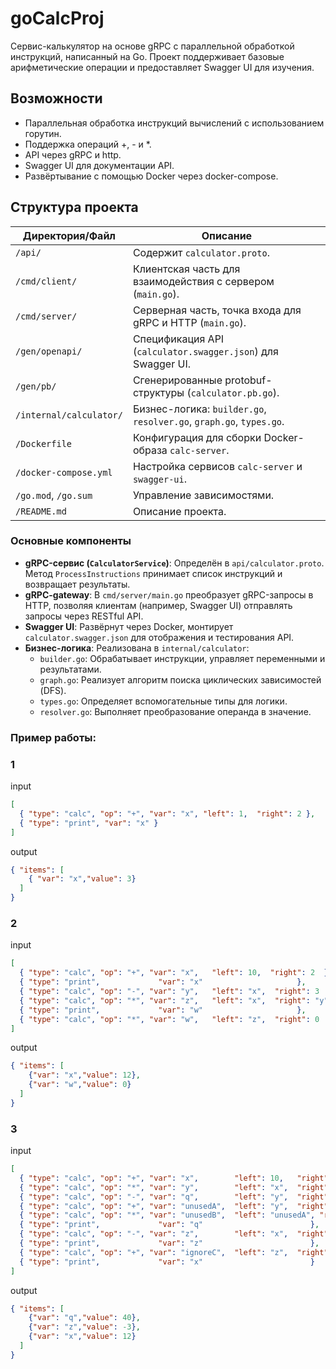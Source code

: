 # goCalcProj

Сервис-калькулятор на основе gRPC с параллельной обработкой инструкций, написанный на Go. Проект поддерживает базовые арифметические операции и предоставляет Swagger UI для изучения.

## Возможности

- Параллельная обработка инструкций вычислений с использованием горутин.
- Поддержка операций +, - и *.
- API через gRPC и http.
- Swagger UI для документации API.
- Развёртывание с помощью Docker через docker-compose.

## Структура проекта

| Директория/Файл                | Описание                                                                 |
|--------------------------------|--------------------------------------------------------------------------|
| `/api/`                        | Содержит `calculator.proto`. |
| `/cmd/client/`                 | Клиентская часть для взаимодействия с сервером (`main.go`).              |
| `/cmd/server/`                 | Серверная часть, точка входа для gRPC и HTTP (`main.go`).                |
| `/gen/openapi/`                | Спецификация API (`calculator.swagger.json`) для Swagger UI.             |
| `/gen/pb/`                     | Сгенерированные protobuf-структуры (`calculator.pb.go`).                 |
| `/internal/calculator/`        | Бизнес-логика: `builder.go`, `resolver.go`, `graph.go`, `types.go`. |
| `/Dockerfile`                  | Конфигурация для сборки Docker-образа `calc-server`.                     |
| `/docker-compose.yml`          | Настройка сервисов `calc-server` и `swagger-ui`.                         |
| `/go.mod`, `/go.sum`           | Управление зависимостями.                            |
| `/README.md`                   | Описание проекта.                                                   |

### Основные компоненты
- **gRPC-сервис (`CalculatorService`)**: Определён в `api/calculator.proto`. Метод `ProcessInstructions` принимает список инструкций и возвращает результаты.
- **gRPC-gateway**: В `cmd/server/main.go` преобразует gRPC-запросы в HTTP, позволяя клиентам (например, Swagger UI) отправлять запросы через RESTful API.
- **Swagger UI**: Развёрнут через Docker, монтирует `calculator.swagger.json` для отображения и тестирования API.
- **Бизнес-логика**: Реализована в `internal/calculator`:
  - `builder.go`: Обрабатывает инструкции, управляет переменными и результатами.
  - `graph.go`: Реализует алгоритм поиска циклических зависимостей (DFS).
  - `types.go`: Определяет вспомогательные типы для логики.
  - `resolver.go`: Выполняет преобразование операнда в значение.

### **Пример работы**:  
### 1
input
```json
[
  { "type": "calc", "op": "+", "var": "x", "left": 1,  "right": 2 },
  { "type": "print", "var": "x" }
]
```

output
```json
{ "items": [
    { "var": "x","value": 3}
  ]
}
```

### 2
input
```json
[
  { "type": "calc", "op": "+", "var": "x",   "left": 10,  "right": 2  },
  { "type": "print",             "var": "x"                     },
  { "type": "calc", "op": "-", "var": "y",   "left": "x",  "right": 3  },
  { "type": "calc", "op": "*", "var": "z",   "left": "x",  "right": "y" },
  { "type": "print",             "var": "w"                     },
  { "type": "calc", "op": "*", "var": "w",   "left": "z",  "right": 0  }
]
```

output
```json
{ "items": [
    {"var": "x","value": 12},
    {"var": "w","value": 0}
  ]
}
```

### 3
input
```json
[
  { "type": "calc", "op": "+", "var": "x",        "left": 10,   "right": 2    },
  { "type": "calc", "op": "*", "var": "y",        "left": "x",  "right": 5    },
  { "type": "calc", "op": "-", "var": "q",        "left": "y",  "right": 20   },
  { "type": "calc", "op": "+", "var": "unusedA",  "left": "y",  "right": 100  },
  { "type": "calc", "op": "*", "var": "unusedB",  "left": "unusedA", "right": 2 },
  { "type": "print",             "var": "q"                        },
  { "type": "calc", "op": "-", "var": "z",        "left": "x",  "right": 15   },
  { "type": "print",             "var": "z"                        },
  { "type": "calc", "op": "+", "var": "ignoreC",  "left": "z",  "right": "y"  },
  { "type": "print",             "var": "x"                        }
]
```

output
```json
{ "items": [
    {"var": "q","value": 40},
    {"var": "z","value": -3},
    {"var": "x","value": 12}
  ]
}
```

